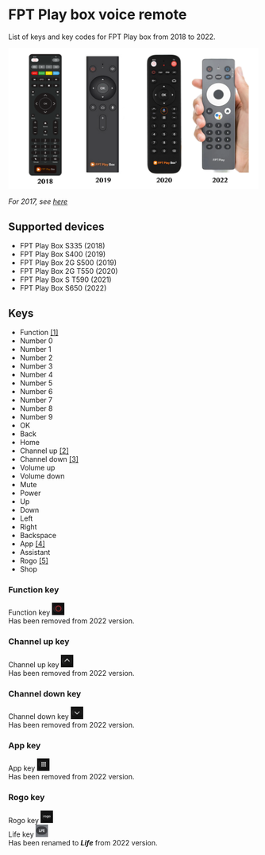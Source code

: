 # FPT Play box voice remote

List of keys and key codes for FPT Play box from 2018 to 2022.

![FPT Play box voice remotes](./images/fpt-remotes.png)

*For 2017, see [here](https://github.com/nhthai173/fpt-remote-2017)*

## Supported devices
- FPT Play Box S335 (2018)
- FPT Play Box S400 (2019)
- FPT Play Box 2G S500 (2019)
- FPT Play Box 2G T550 (2020)
- FPT Play Box S T590 (2021)
- FPT Play Box S650 (2022)

## Keys
- Function [[1]](#function-key)
- Number 0
- Number 1
- Number 2
- Number 3
- Number 4
- Number 5
- Number 6
- Number 7
- Number 8
- Number 9
- OK
- Back
- Home
- Channel up [[2]](#channel-up-key)
- Channel down [[3]](#channel-down-key)
- Volume up
- Volume down
- Mute
- Power
- Up
- Down
- Left
- Right
- Backspace
- App [[4]](#app-key)
- Assistant
- Rogo [[5]](#rogo-key)
- Shop

### Function key
Function key <img alt="" src="./images/function-key.png" style="width:25px"><br>
Has been removed from 2022 version.

### Channel up key
Channel up key <img alt="" src="./images/channel-up-key.png" style="width:25px"><br>
Has been removed from 2022 version.

### Channel down key
Channel down key <img alt="" src="./images/channel-down-key.png" style="width:25px"><br>
Has been removed from 2022 version.

### App key
App key <img alt="" src="./images/app-key.png" style="width:25px"><br>
Has been removed from 2022 version.

### Rogo key
Rogo key <img alt="" src="./images/rogo-key.png" style="width:25px"><br>
Life key <img alt="" src="./images/life-key.png" style="width:25px"><br>
Has been renamed to ***Life*** from 2022 version.
